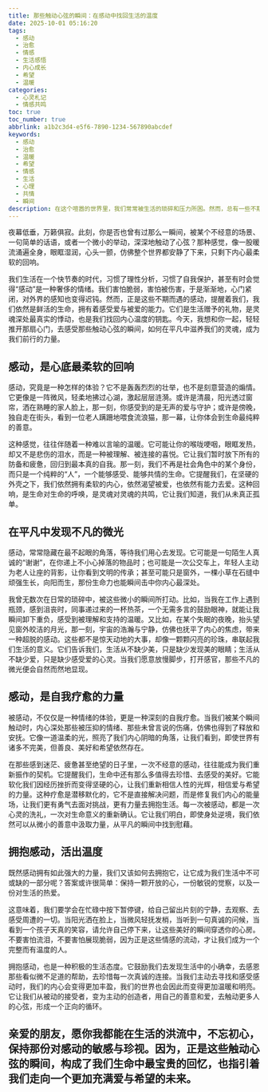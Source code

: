 ```yaml
---
title: 那些触动心弦的瞬间：在感动中找回生活的温度
date: 2025-10-01 05:16:20
tags:
  - 感动
  - 治愈
  - 情感
  - 生活感悟
  - 内心成长
  - 希望
  - 温暖
categories:
  - 心灵札记
  - 情感共鸣
toc: true
toc_number: true
abbrlink: a1b2c3d4-e5f6-7890-1234-567890abcdef
keywords:
  - 感动
  - 治愈
  - 温暖
  - 希望
  - 情感
  - 生活
  - 心理
  - 共情
  - 瞬间
description: 在这个喧嚣的世界里，我们常常被生活的琐碎和压力所困。然而，总有一些不期而遇的瞬间，像一道温柔的光，穿透心房，让我们热泪盈眶，感受到生命最纯粹的温度。这篇文章，将带你一起探寻那些触动心弦的感动，如何在平凡中滋养我们的灵魂，成为我们前行的力量。
---
```


夜幕低垂，万籁俱寂。此刻，你是否也曾有过那么一瞬间，被某个不经意的场景、一句简单的话语，或者一个微小的举动，深深地触动了心弦？那种感觉，像一股暖流涌遍全身，眼眶湿润，心头一颤，仿佛整个世界都安静了下来，只剩下内心最柔软的回响。

我们生活在一个快节奏的时代，习惯了理性分析，习惯了自我保护，甚至有时会觉得“感动”是一种奢侈的情绪。我们害怕脆弱，害怕被伤害，于是渐渐地，心门紧闭，对外界的感知也变得迟钝。然而，正是这些不期而遇的感动，提醒着我们，我们依然是鲜活的生命，拥有着感受爱与被爱的能力。它们是生活赠予的礼物，是灵魂深处最真实的悸动，也是我们找回内心温度的钥匙。今天，我想和你一起，轻轻推开那扇心门，去感受那些触动心弦的瞬间，如何在平凡中滋养我们的灵魂，成为我们前行的力量。

## 感动，是心底最柔软的回响

感动，究竟是一种怎样的体验？它不是轰轰烈烈的壮举，也不是刻意营造的煽情。它更像是一阵微风，轻柔地拂过心湖，激起层层涟漪。或许是清晨，阳光透过窗帘，洒在熟睡的家人脸上，那一刻，你感受到的是无声的爱与守护；或许是傍晚，独自走在街头，看到一位老人蹒跚地喂食流浪猫，那一幕，让你体会到生命最纯粹的善意。

这种感觉，往往伴随着一种难以言喻的温暖。它可能让你的喉咙哽咽，眼眶发热，却又不是悲伤的泪水，而是一种被理解、被连接的喜悦。它让我们暂时放下所有的防备和疲惫，回归到最本真的自我。那一刻，我们不再是社会角色中的某个身份，而只是一个纯粹的“人”，一个能够感受、能够共情的生命。它提醒我们，在坚硬的外壳之下，我们依然拥有柔软的内心，依然渴望被爱，也依然有能力去爱。这种回响，是生命对生命的呼唤，是灵魂对灵魂的共鸣，它让我们知道，我们从未真正孤单。

## 在平凡中发现不凡的微光

感动，常常隐藏在最不起眼的角落，等待我们用心去发现。它可能是一句陌生人真诚的“谢谢”，在你递上不小心掉落的物品时；也可能是一次公交车上，年轻人主动为老人让座的背影，让你看到文明的传承；甚至可能只是窗外，一棵小草在石缝中顽强生长，向阳而生，那份生命力也能瞬间击中你内心最深处。

我曾无数次在日常的琐碎中，被这些微小的瞬间所打动。比如，当我在工作上遇到瓶颈，感到沮丧时，同事递过来的一杯热茶，一个无需多言的鼓励眼神，就能让我瞬间卸下重负，感受到被理解和支持的温暖。又比如，在某个失眠的夜晚，抬头望见窗外皎洁的月光，那一刻，宇宙的浩瀚与宁静，仿佛也抚平了内心的焦虑，带来一种超脱的感动。这些都不是惊天动地的大事，却像一颗颗闪亮的珍珠，串联起我们生活的意义。它们告诉我们，生活从不缺少美，只是缺少发现美的眼睛；生活从不缺少爱，只是缺少感受爱的心灵。当我们愿意放慢脚步，打开感官，那些不凡的微光便会自然而然地显现。

## 感动，是自我疗愈的力量

被感动，不仅仅是一种情绪的体验，更是一种深刻的自我疗愈。当我们被某个瞬间触动时，内心深处那些被压抑的情绪、那些未曾言说的伤痛，仿佛也得到了释放和安抚。它像一道温柔的光，照亮了我们内心阴暗的角落，让我们看到，即使世界有诸多不完美，但善良、美好和希望依然存在。

在那些感到迷茫、疲惫甚至绝望的日子里，一次不经意的感动，往往能成为我们重新振作的契机。它提醒我们，生命中还有那么多值得去珍惜、去感受的美好。它能软化我们因经历挫折而变得坚硬的心，让我们重新相信人性的光辉，相信爱与希望的力量。这种疗愈是潜移默化的，它不是直接解决问题，而是修复我们内心的能量场，让我们更有勇气去面对挑战，更有力量去拥抱生活。每一次被感动，都是一次心灵的洗礼，一次对生命意义的重新确认。它让我们明白，即使身处逆境，我们依然可以从微小的善意中汲取力量，从平凡的瞬间中找到慰藉。

## 拥抱感动，活出温度

既然感动拥有如此强大的力量，我们又该如何去拥抱它，让它成为我们生活中不可或缺的一部分呢？答案或许很简单：保持一颗开放的心，一份敏锐的觉察，以及一份对生活的热爱。

这意味着，我们要学会在忙碌中按下暂停键，给自己留出片刻的宁静，去观察、去感受周遭的一切。当阳光洒在脸上，当微风轻抚发梢，当听到一句真诚的问候，当看到一个孩子天真的笑容，请允许自己停下来，让这些美好的瞬间穿透你的心房。不要害怕流泪，不要害怕展现脆弱，因为正是这些情感的流动，才让我们成为一个完整而有温度的人。

拥抱感动，也是一种积极的生活态度。它鼓励我们去发现生活中的小确幸，去感恩那些看似微不足道的帮助，去珍惜每一次真诚的连接。当我们主动去寻找和感受感动时，我们的内心会变得更加丰盈，我们的世界也会因此而变得更加温暖和明亮。它让我们从被动的接受者，变为主动的创造者，用自己的善意和爱，去触动更多人的心弦，形成一个正向的循环。

亲爱的朋友，愿你我都能在生活的洪流中，不忘初心，保持那份对感动的敏感与珍视。因为，正是这些触动心弦的瞬间，构成了我们生命中最宝贵的回忆，也指引着我们走向一个更加充满爱与希望的未来。
---